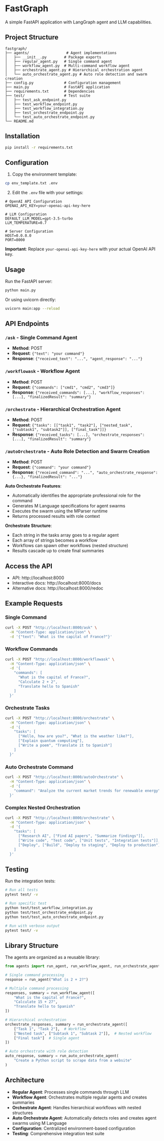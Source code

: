 # FastGraph

A simple FastAPI application with LangGraph agent and LLM capabilities.

## Project Structure

```
fastgraph/
├── agents/                 # Agent implementations
│   ├── __init__.py        # Package exports
│   ├── regular_agent.py   # Single command agent
│   ├── workflow_agent.py  # Multi-command workflow agent
│   ├── orchestrate_agent.py # Hierarchical orchestration agent
│   └── auto_orchestrate_agent.py # Auto role detection and swarm creation
├── config.py              # Configuration management
├── main.py                # FastAPI application
├── requirements.txt       # Dependencies
├── test/                  # Test suite
│   ├── test_ask_endpoint.py
│   ├── test_workflow_endpoint.py
│   ├── test_workflow_integration.py
│   ├── test_orchestrate_endpoint.py
│   └── test_auto_orchestrate_endpoint.py
└── README.md
```

## Installation

```bash
pip install -r requirements.txt
```

## Configuration

1. Copy the environment template:
```bash
cp env_template.txt .env
```

2. Edit the `.env` file with your settings:
```env
# OpenAI API Configuration
OPENAI_API_KEY=your-openai-api-key-here

# LLM Configuration
DEFAULT_LLM_MODEL=gpt-3.5-turbo
LLM_TEMPERATURE=0.7

# Server Configuration
HOST=0.0.0.0
PORT=8000
```

**Important**: Replace `your-openai-api-key-here` with your actual OpenAI API key.

## Usage

Run the FastAPI server:

```bash
python main.py
```

Or using uvicorn directly:

```bash
uvicorn main:app --reload
```

## API Endpoints

### `/ask` - Single Command Agent
- **Method**: POST
- **Request**: `{"text": "your command"}`
- **Response**: `{"received_text": "...", "agent_response": "..."}`

### `/workflowask` - Workflow Agent
- **Method**: POST
- **Request**: `{"commands": ["cmd1", "cmd2", "cmd3"]}`
- **Response**: `{"received_commands": [...], "workflow_responses": [...], "finalizedResult": "summary"}`

### `/orchestrate` - Hierarchical Orchestration Agent
- **Method**: POST
- **Request**: `{"tasks": [["task1", "task2"], ["nested_task", ["subtask1", "subtask2"]], ["final_task"]]}`
- **Response**: `{"received_tasks": [...], "orchestrate_responses": [...], "finalizedResult": "summary"}`

### `/autoOrchestrate` - Auto Role Detection and Swarm Creation
- **Method**: POST
- **Request**: `{"command": "your command"}`
- **Response**: `{"received_command": "...", "auto_orchestrate_response": {...}, "finalizedResult": "..."}`

**Auto Orchestrate Features**:
- Automatically identifies the appropriate professional role for the command
- Generates M Language specifications for agent swarms
- Executes the swarm using the MParser runtime
- Returns processed results with role context

**Orchestrate Structure**:
- Each string in the tasks array goes to a regular agent
- Each array of strings becomes a workflow
- Workflows can spawn other workflows (nested structure)
- Results cascade up to create final summaries

## Access the API

- API: http://localhost:8000
- Interactive docs: http://localhost:8000/docs
- Alternative docs: http://localhost:8000/redoc

## Example Requests

### Single Command
```bash
curl -X POST "http://localhost:8000/ask" \
  -H "Content-Type: application/json" \
  -d '{"text": "What is the capital of France?"}'
```

### Workflow Commands
```bash
curl -X POST "http://localhost:8000/workflowask" \
  -H "Content-Type: application/json" \
  -d '{
    "commands": [
      "What is the capital of France?",
      "Calculate 2 + 2",
      "Translate hello to Spanish"
    ]
  }'
```

### Orchestrate Tasks
```bash
curl -X POST "http://localhost:8000/orchestrate" \
  -H "Content-Type: application/json" \
  -d '{
    "tasks": [
      ["Hello, how are you?", "What is the weather like?"],
      ["Explain quantum computing"],
      ["Write a poem", "Translate it to Spanish"]
    ]
  }'
```

### Auto Orchestrate Command
```bash
curl -X POST "http://localhost:8000/autoOrchestrate" \
  -H "Content-Type: application/json" \
  -d '{
    "command": "Analyze the current market trends for renewable energy"
  }'
```

### Complex Nested Orchestration
```bash
curl -X POST "http://localhost:8000/orchestrate" \
  -H "Content-Type: application/json" \
  -d '{
    "tasks": [
      ["Research AI", ["Find AI papers", "Summarize findings"]],
      ["Write code", "Test code", ["Unit tests", "Integration tests"]],
      ["Deploy", ["Build", "Deploy to staging", "Deploy to production"]]
    ]
  }'
```

## Testing

Run the integration tests:

```bash
# Run all tests
pytest test/ -v

# Run specific test
python test/test_workflow_integration.py
python test/test_orchestrate_endpoint.py
python test/test_auto_orchestrate_endpoint.py

# Run with verbose output
pytest test/ -v
```

## Library Structure

The agents are organized as a reusable library:

```python
from agents import run_agent, run_workflow_agent, run_orchestrate_agent, run_auto_orchestrate_agent

# Single command processing
response = run_agent("What is 2 + 2?")

# Multiple command processing
responses, summary = run_workflow_agent([
    "What is the capital of France?",
    "Calculate 15 + 27",
    "Translate hello to Spanish"
])

# Hierarchical orchestration
orchestrate_responses, summary = run_orchestrate_agent([
    ["Task 1", "Task 2"],  # Workflow
    ["Nested task", ["Subtask 1", "Subtask 2"]],  # Nested workflow
    ["Final task"]  # Single agent
])

# Auto orchestrate with role detection
auto_response, summary = run_auto_orchestrate_agent(
    "Create a Python script to scrape data from a website"
)
```

## Architecture

- **Regular Agent**: Processes single commands through LLM
- **Workflow Agent**: Orchestrates multiple regular agents and creates summaries
- **Orchestrate Agent**: Handles hierarchical workflows with nested structures
- **Auto Orchestrate Agent**: Automatically detects roles and creates agent swarms using M Language
- **Configuration**: Centralized environment-based configuration
- **Testing**: Comprehensive integration test suite 